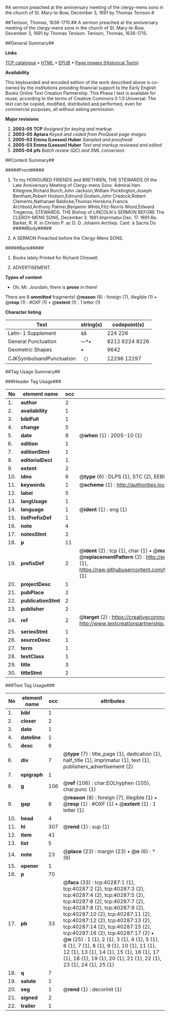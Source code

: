 #A sermon preached at the anniversary meeting of the clergy-mens sons in the church of St. Mary-le-Bow, December 3, 1691 by Thomas Tenison.#

##Tenison, Thomas, 1636-1715.##
A sermon preached at the anniversary meeting of the clergy-mens sons in the church of St. Mary-le-Bow, December 3, 1691 by Thomas Tenison.
Tenison, Thomas, 1636-1715.

##General Summary##

**Links**

[TCP catalogue](http://www.ota.ox.ac.uk/tcp/)  • 
[HTML](http://tei.it.ox.ac.uk/tcp/Texts-HTML/free/A64/A64376.html)  • 
[EPUB](http://tei.it.ox.ac.uk/tcp/Texts-EPUB/free/A64/A64376.epub) • 
[Page images (Historical Texts)](https://data.historicaltexts.jisc.ac.uk/view?pubId=eebo-07888295e&pageId=eebo-07888295e-40287-1)

**Availability**

This keyboarded and encoded edition of the
	       work described above is co-owned by the institutions
	       providing financial support to the Early English Books
	       Online Text Creation Partnership. This Phase I text is
	       available for reuse, according to the terms of Creative
	       Commons 0 1.0 Universal. The text can be copied,
	       modified, distributed and performed, even for
	       commercial purposes, all without asking permission.

**Major revisions**

1. __2003-05__ __TCP__ *Assigned for keying and markup*
1. __2003-05__ __Aptara__ *Keyed and coded from ProQuest page images*
1. __2005-03__ __Emma (Leeson) Huber__ *Sampled and proofread*
1. __2005-03__ __Emma (Leeson) Huber__ *Text and markup reviewed and edited*
1. __2005-04__ __pfs__ *Batch review (QC) and XML conversion*

##Content Summary##

#####Front#####

1. To my HONOURED
FRIENDS and BRETHREN,
THE
STEWARDS
Of the Late
Anniversary Meeting of Clergy-mens Sons.
Admiral Hen. Killegrew,Richard Burch,John Jackson,William Pocklington,Joseph Bentham,Robert Hodson,Edmund Godwin,John Cradock,Robert Clements,Nathanael Baldicke,Thomas Herskins,Francis Archbold,Anthony Palmer,Benjamin White,Fitz-Norris Wood,Edward Tregenna,
STEWARDS.
THE
Bishop of LINCOLN's
SERMON
BEFORE
The CLERGY-MENS SONS,
December 3. 1691.Imprimatur.Dec. 17. 1691.Ra. Barker, R. R. in Christo
P. ac D. D. Johanni Archiep.
Cant. à Sacris Do
#####Body#####

1. A
SERMON
Preached before the
Clergy-Mens SONS.

#####Back#####

1. Books lately Printed for Richard Chiswell.

1. ADVERTISEMENT.

**Types of content**

  * Oh, Mr. Jourdain, there is **prose** in there!

There are 8 **ommitted** fragments! 
 @__reason__ (8) : foreign (7), illegible (1)  •  @__resp__ (1) : #OXF (1)  •  @__extent__ (1) : 1 letter (1)

**Character listing**


|Text|string(s)|codepoint(s)|
|---|---|---|
|Latin-1 Supplement|àâ|224 226|
|General Punctuation|—†•|8212 8224 8226|
|Geometric Shapes|▪|9642|
|CJKSymbolsandPunctuation|〈〉|12296 12297|

##Tag Usage Summary##

###Header Tag Usage###

|No|element name|occ|attributes|
|---|---|---|---|
|1.|__author__|2||
|2.|__availability__|1||
|3.|__biblFull__|1||
|4.|__change__|5||
|5.|__date__|8| @__when__ (1) : 2005-10 (1)|
|6.|__edition__|1||
|7.|__editionStmt__|1||
|8.|__editorialDecl__|1||
|9.|__extent__|2||
|10.|__idno__|6| @__type__ (6) : DLPS (1), STC (2), EEBO-CITATION (1), OCLC (1), VID (1)|
|11.|__keywords__|1| @__scheme__ (1) : http://authorities.loc.gov/ (1)|
|12.|__label__|5||
|13.|__langUsage__|1||
|14.|__language__|1| @__ident__ (1) : eng (1)|
|15.|__listPrefixDef__|1||
|16.|__note__|4||
|17.|__notesStmt__|2||
|18.|__p__|11||
|19.|__prefixDef__|2| @__ident__ (2) : tcp (1), char (1)  •  @__matchPattern__ (2) : ([0-9\-]+):([0-9IVX]+) (1), (.+) (1)  •  @__replacementPattern__ (2) : http://eebo.chadwyck.com/downloadtiff?vid=$1&page=$2 (1), https://raw.githubusercontent.com/textcreationpartnership/Texts/master/tcpchars.xml#$1 (1)|
|20.|__projectDesc__|1||
|21.|__pubPlace__|2||
|22.|__publicationStmt__|2||
|23.|__publisher__|2||
|24.|__ref__|2| @__target__ (2) : https://creativecommons.org/publicdomain/zero/1.0/ (1), http://www.textcreationpartnership.org/docs/. (1)|
|25.|__seriesStmt__|1||
|26.|__sourceDesc__|1||
|27.|__term__|1||
|28.|__textClass__|1||
|29.|__title__|3||
|30.|__titleStmt__|2||


###Text Tag Usage###

|No|element name|occ|attributes|
|---|---|---|---|
|1.|__bibl__|1||
|2.|__closer__|2||
|3.|__date__|1||
|4.|__dateline__|1||
|5.|__desc__|8||
|6.|__div__|7| @__type__ (7) : title_page (1), dedication (1), half_title (1), imprimatur (1), text (1), publishers_advertisement (2)|
|7.|__epigraph__|1||
|8.|__g__|106| @__ref__ (106) : char:EOLhyphen (105), char:punc (1)|
|9.|__gap__|8| @__reason__ (8) : foreign (7), illegible (1)  •  @__resp__ (1) : #OXF (1)  •  @__extent__ (1) : 1 letter (1)|
|10.|__head__|4||
|11.|__hi__|307| @__rend__ (1) : sup (1)|
|12.|__item__|41||
|13.|__list__|5||
|14.|__note__|23| @__place__ (23) : margin (23)  •  @__n__ (6) : * (6)|
|15.|__opener__|1||
|16.|__p__|70||
|17.|__pb__|33| @__facs__ (33) : tcp:40287:1 (1), tcp:40287:2 (2), tcp:40287:3 (2), tcp:40287:4 (2), tcp:40287:5 (2), tcp:40287:6 (2), tcp:40287:7 (2), tcp:40287:8 (2), tcp:40287:9 (2), tcp:40287:10 (2), tcp:40287:11 (2), tcp:40287:12 (2), tcp:40287:13 (2), tcp:40287:14 (2), tcp:40287:15 (2), tcp:40287:16 (2), tcp:40287:17 (2)  •  @__n__ (25) : 1 (1), 2 (1), 3 (1), 4 (1), 5 (1), 6 (1), 7 (1), 8 (1), 9 (1), 10 (1), 11 (1), 12 (1), 13 (1), 14 (1), 15 (1), 16 (1), 17 (1), 18 (1), 19 (1), 20 (1), 21 (1), 22 (1), 23 (1), 24 (1), 25 (1)|
|18.|__q__|7||
|19.|__salute__|1||
|20.|__seg__|1| @__rend__ (1) : decorInit (1)|
|21.|__signed__|2||
|22.|__trailer__|1||
